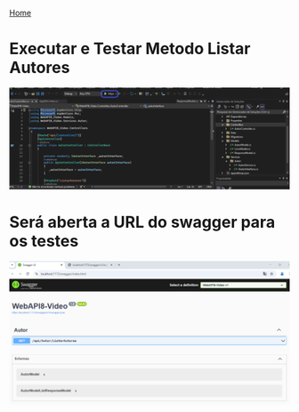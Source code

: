 <div> 
<p><a href="https://github.com/JosiTubaroski/Controllers_Services/blob/main/README.md">Home</a></p>
</div> 

# Executar e Testar Metodo Listar Autores

<img src="https://github.com/JosiTubaroski/Executar_Metodo_Listar_Autores/blob/main/img/01_Executar_Aplicacao.png"/>

# Será aberta a URL do swagger para os testes

<img src="https://github.com/JosiTubaroski/Executar_Metodo_Listar_Autores/blob/main/img/02_Abertura_Swagger.png"/>



